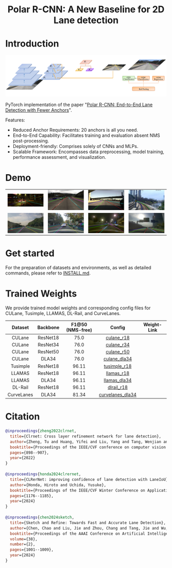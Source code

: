 <div align="center">

# Polar R-CNN: A New Baseline for 2D Lane detection

</div>


<!-- <!DOCTYPE html>
<html lang="zh">
<head>
    <meta charset="UTF-8">
    <meta name="viewport" content="width=device-width, initial-scale=1.0">
    <style>
        
    </style>
</head> -->

<link rel="stylesheet" href="styles.css">


# Introduction

<div align="center">
  <img src="resources/model-architecture.png" style="width: 100%, height: auto;"/>
</div>

PyTorch implementation of the paper "[Polar R-CNN: End-to-End Lane Detection with Fewer Anchors](https://arxiv.org/abs/xxxx)".

Features:
- Reduced Anchor Requirements: 20 anchors is all you need.
- End-to-End Capability: Facilitates training and evaluation absent NMS post-processing.
- Deployment-friendly: Comprises solely of CNNs and MLPs.
- Scalable Framework: Encompasses data preprocessing, model training, performance assessment, and visualization.


# Demo 


<table>
    <tr>
        <td><img src="resources/view_dataset/culane/pred.jpg" class=auto_img></td>
        <td><img src="resources/view_dataset/tusimple/pred.jpg" class=auto_img></td>
        <td><img src="resources/view_dataset/llamas/pred.jpg" class=auto_img></td>
        <td><img src="resources/view_dataset/dlrail/pred.jpg" class=auto_img></td>
    </tr>
    <tr>
        <td><img src="resources/view_dense/pred1.jpg" class=auto_img></td>
        <td><img src="resources/view_dense/pred2.jpg" class=auto_img></td>
        <td><img src="resources/view_dense/pred3.jpg" class=auto_img></td>
        <td><img src="resources/view_dense/pred4.jpg" class=auto_img></td>
    </tr>
</table>

# Get started
For the preparation of datasets and environments, as well as detailed commands, please refer to [INSTALL.md](./INSTALL.md).


# Trained Weights
We provide trained model weights and corresponding config files for CULane, Tusimple, LLAMAS, DL-Rail, and CurveLanes.

| Dataset    | Backbone | F1@50 (NMS-free) | Config | Weight-Link |
| :--------: | :------: | :-----------: | :----: | :---------: |
| CULane     | ResNet18 |    75.0       | [culane_r18](Config/polarrcnn_culane_r18.py) |  |
| CULane     | ResNet34 |    76.0       | [culane_r34](Config/polarrcnn_culane_r34.py) |  |
| CULane     | ResNet50 |    76.0       | [culane_r50](Config/polarrcnn_culane_r50.py) |  |
| CULane     | DLA34    |    76.0       | [culane_dla34](Config/polarrcnn_culane_dla34.py) |  |
| Tusimple   | ResNet18 |   96.11       | [tusimple_r18](Config/polarrcnn_tusimple_r18.py) |  |
| LLAMAS     | ResNet18 |   96.11       | [llamas_r18](Config/polarrcnn_llamas_r18.py) |  |
| LLAMAS     | DLA34    |   96.11       | [llamas_dla34](Config/polarrcnn_llamas_dla34.py) |  |
| DL-Rail    | ResNet18 |   96.11       | [dlrail_r18](Config/polarrcnn_dlrail_r18.py) |  |
| CurveLanes | DLA34    |   81.34       | [curvelanes_dla34](Config/polarrcnn_curvelanes_dla34.py) |  |


# Citation

```BibTeX
@inproceedings{zheng2022clrnet,
  title={Clrnet: Cross layer refinement network for lane detection},
  author={Zheng, Tu and Huang, Yifei and Liu, Yang and Tang, Wenjian and Yang, Zheng and Cai, Deng and He, Xiaofei},
  booktitle={Proceedings of the IEEE/CVF conference on computer vision and pattern recognition},
  pages={898--907},
  year={2022}
}

@inproceedings{honda2024clrernet,
  title={CLRerNet: improving confidence of lane detection with LaneIoU},
  author={Honda, Hiroto and Uchida, Yusuke},
  booktitle={Proceedings of the IEEE/CVF Winter Conference on Applications of Computer Vision},
  pages={1176--1185},
  year={2024}
}

@inproceedings{chen2024sketch,
  title={Sketch and Refine: Towards Fast and Accurate Lane Detection},
  author={Chen, Chao and Liu, Jie and Zhou, Chang and Tang, Jie and Wu, Gangshan},
  booktitle={Proceedings of the AAAI Conference on Artificial Intelligence},
  volume={38},
  number={2},
  pages={1001--1009},
  year={2024}
}
```